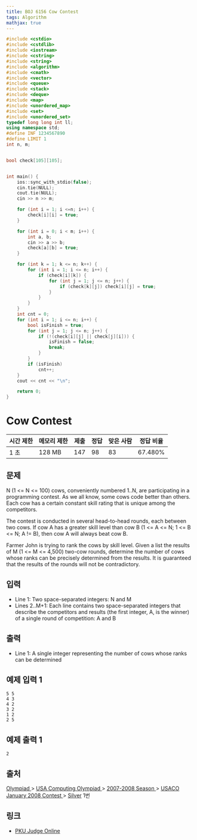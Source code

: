 ```yaml
---
title: BOJ 6156 Cow Contest
tags: Algorithm
mathjax: true
---
```



```c++
#include <cstdio>
#include <cstdlib>
#include <iostream>
#include <cstring>
#include <string>
#include <algorithm>
#include <cmath>
#include <vector>
#include <queue>
#include <stack>
#include <deque>
#include <map>
#include <unordered_map>
#include <set>
#include <unordered_set>
typedef long long int ll;
using namespace std;
#define INF 1234567890
#define LIMIT 1
int n, m;


bool check[105][105];


int main() {
	ios::sync_with_stdio(false);
	cin.tie(NULL);
	cout.tie(NULL);
	cin >> n >> m;

	for (int i = 1; i <=n; i++) {
		check[i][i] = true;
	}

	for (int i = 0; i < m; i++) {
		int a, b;
		cin >> a >> b;
		check[a][b] = true;
	}

	for (int k = 1; k <= n; k++) {
		for (int i = 1; i <= n; i++) {
			if (check[i][k]) {
				for (int j = 1; j <= n; j++) {
					if (check[k][j]) check[i][j] = true;
				}
			}
		}
	}
	int cnt = 0;
	for (int i = 1; i <= n; i++) {
		bool isFinish = true;
		for (int j = 1; j <= n; j++) {
			if (!(check[i][j] || check[j][i])) {
				isFinish = false;
				break;
			}
		}
		if (isFinish)
			cnt++;
	}
	cout << cnt << "\n";

	return 0;
}


```



# Cow Contest

| 시간 제한 | 메모리 제한 | 제출 | 정답 | 맞은 사람 | 정답 비율 |
| --------- | ----------- | ---- | ---- | --------- | --------- |
| 1 초      | 128 MB      | 147  | 98   | 83        | 67.480%   |

## 문제

N (1 <= N <= 100) cows, conveniently numbered 1..N, are participating in a programming contest. As we all know, some cows code better than others. Each cow has a certain constant skill rating that is unique among the competitors.

The contest is conducted in several head-to-head rounds, each between two cows. If cow A has a greater skill level than cow B (1 <= A <= N; 1 <= B <= N; A != B), then cow A will always beat cow B.

Farmer John is trying to rank the cows by skill level. Given a list the results of M (1 <= M <= 4,500) two-cow rounds, determine the number of cows whose ranks can be precisely determined from the results. It is guaranteed that the results of the rounds will not be contradictory.

## 입력

- Line 1: Two space-separated integers: N and M
- Lines 2..M+1: Each line contains two space-separated integers that describe the competitors and results (the first integer, A, is the winner) of a single round of competition: A and B

## 출력

- Line 1: A single integer representing the number of cows whose ranks can be determined



## 예제 입력 1

```
5 5
4 3
4 2
3 2
1 2
2 5
```

## 예제 출력 1

```
2
```



## 출처

[Olympiad ](https://www.acmicpc.net/category/2)> [USA Computing Olympiad ](https://www.acmicpc.net/category/106)> [2007-2008 Season ](https://www.acmicpc.net/category/146)> [USACO January 2008 Contest ](https://www.acmicpc.net/category/151)> [Silver](https://www.acmicpc.net/category/detail/682) 1번

## 링크

- [PKU Judge Online](http://poj.org/problem?id=3660)
